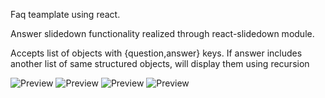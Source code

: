 Faq teamplate using react.

Answer slidedown functionality realized through react-slidedown module.

Accepts list of objects with {question,answer} keys. If answer includes another list of same structured objects, will display them using recursion

![Preview]("./example.jpg")
![Preview]("/example.jpg")
![Preview]("example.jpg")
![Preview]("https://i.imgur.com/6fvktvk.png")

